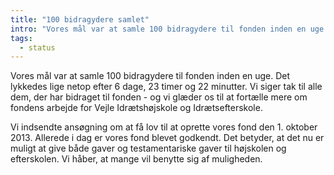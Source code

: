 ```yaml
---
title: "100 bidragydere samlet"
intro: "Vores mål var at samle 100 bidragydere til fonden inden en uge. Det lykkedes lige netop efter 6 dage, 23 timer og 22 minutter. Vi siger tak til alle dem, der har bidraget til fonden - og vi glæder os til at fortælle mere om fondens arbejde for Vejle Idrætshøjskole og Idrætsefterskole."
tags:
  - status
---
```


Vores mål var at samle 100 bidragydere til fonden inden en uge. Det lykkedes lige netop efter 6 dage, 23 timer og 22 minutter. Vi siger tak til alle dem, der har bidraget til fonden - og vi glæder os til at fortælle mere om fondens arbejde for Vejle Idrætshøjskole og Idrætsefterskole.

Vi indsendte ansøgning om at få lov til at oprette vores fond den 1. oktober 2013. Allerede i dag er vores fond blevet godkendt. Det betyder, at det nu er muligt at give både gaver og testamentariske gaver til højskolen og efterskolen. Vi håber, at mange vil benytte sig af muligheden.
